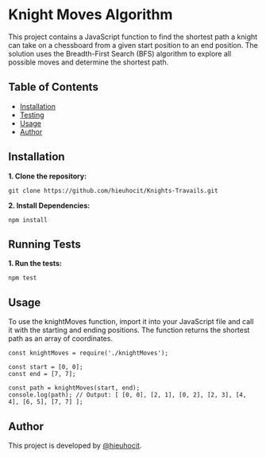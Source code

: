 # Knight Moves Algorithm

This project contains a JavaScript function to find the shortest path a knight can take on a chessboard from a given start position to an end position. The solution uses the Breadth-First Search (BFS) algorithm to explore all possible moves and determine the shortest path.

## Table of Contents

- [Installation](#installation)
- [Testing](#running-tests)
- [Usage](#usage)
- [Author](#author)

## Installation

**1. Clone the repository:**

```
git clone https://github.com/hieuhocit/Knights-Travails.git
```

**2. Install Dependencies:**

```
npm install
```

## Running Tests

**1. Run the tests:**

```
npm test
```

## Usage

To use the knightMoves function, import it into your JavaScript file and call it with the starting and ending positions. The function returns the shortest path as an array of coordinates.

```
const knightMoves = require('./knightMoves');

const start = [0, 0];
const end = [7, 7];

const path = knightMoves(start, end);
console.log(path); // Output: [ [0, 0], [2, 1], [0, 2], [2, 3], [4, 4], [6, 5], [7, 7] ];
```

## Author

This project is developed by [@hieuhocit](https://github.com/hieuhocit).
